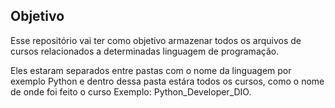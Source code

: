 ## Objetivo
Esse repositório vai ter como objetivo armazenar todos os arquivos de cursos relacionados a determinadas linguagem de programação.

Eles estaram separados entre pastas com o nome da linguagem por exemplo Python e dentro dessa pasta estára todos os cursos, como o nome de onde foi feito o curso Exemplo: Python_Developer_DIO.

